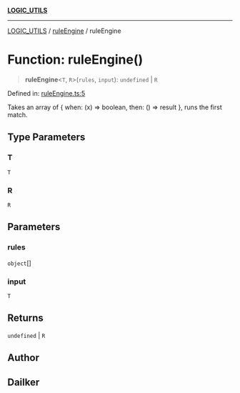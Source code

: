[**LOGIC_UTILS**](../../README.md)

***

[LOGIC_UTILS](../../README.md) / [ruleEngine](../README.md) / ruleEngine

# Function: ruleEngine()

> **ruleEngine**\<`T`, `R`\>(`rules`, `input`): `undefined` \| `R`

Defined in: [ruleEngine.ts:5](https://github.com/dailker/everyutil/blob/88c583cdd8386be54599315f93f88880d20b94f3/src/logic/ruleEngine.ts#L5)

Takes an array of { when: (x) => boolean, then: () => result }, runs the first match.

## Type Parameters

### T

`T`

### R

`R`

## Parameters

### rules

`object`[]

### input

`T`

## Returns

`undefined` \| `R`

## Author

## Dailker
